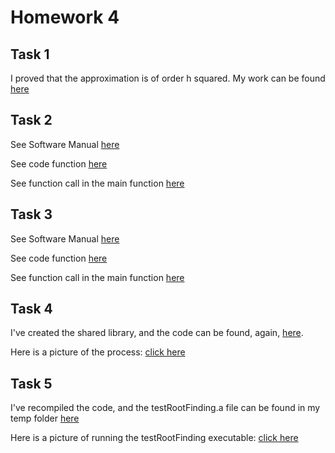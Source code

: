 # Homework 4

## Task 1 

I proved that the approximation is of order h squared. My work can be found [here](https://github.com/Kevin-Jay-Roberts21/math4610/blob/master/homework4_images/CamScanner%2010-14-2022%2010.42.pdf)

## Task 2 

See Software Manual [here](https://github.com/Kevin-Jay-Roberts21/math4610/blob/master/software_manual_templates/second_derivative_approx.md)

See code function [here](https://github.com/Kevin-Jay-Roberts21/math4610/blob/master/approximating_functions/second_derivative_approx.py)

See function call in the main function [here](https://github.com/Kevin-Jay-Roberts21/math4610/blob/master/main.py)

## Task 3 

See Software Manual [here](https://github.com/Kevin-Jay-Roberts21/math4610/blob/master/software_manual_templates/second_derivative_approx.md)

See code function [here](https://github.com/Kevin-Jay-Roberts21/math4610/blob/master/approximating_functions/second_derivative_approx.py)

See function call in the main function [here](https://github.com/Kevin-Jay-Roberts21/math4610/blob/master/main.py)

## Task 4 

I've created the shared library, and the code can be found, again, [here](https://github.com/Kevin-Jay-Roberts21/math4610/tree/master/c_code).

Here is a picture of the process: [click here](https://github.com/Kevin-Jay-Roberts21/math4610/blob/master/homework3_images/task4_image.png)

## Task 5 

I've recompiled the code, and the testRootFinding.a file can be found in my temp folder [here](https://github.com/Kevin-Jay-Roberts21/math4610/tree/master/c_code/temp)

Here is a picture of running the testRootFinding executable: [click here](https://github.com/Kevin-Jay-Roberts21/math4610/blob/master/homework3_images/task5_image.png)
